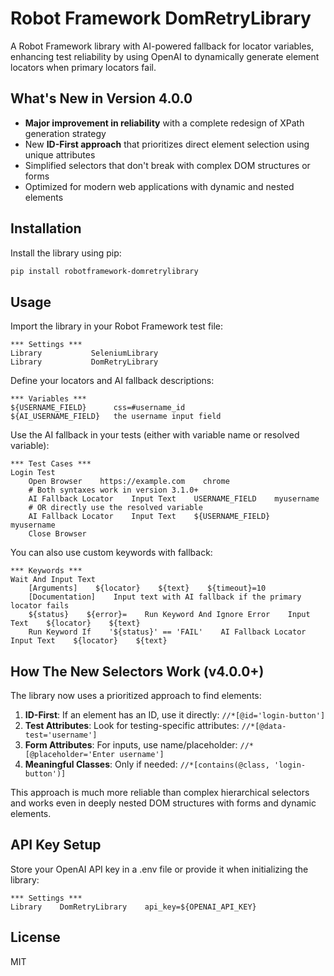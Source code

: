 # Robot Framework DomRetryLibrary

A Robot Framework library with AI-powered fallback for locator variables, enhancing test reliability by using OpenAI to dynamically generate element locators when primary locators fail.

## What's New in Version 4.0.0

- **Major improvement in reliability** with a complete redesign of XPath generation strategy
- New **ID-First approach** that prioritizes direct element selection using unique attributes 
- Simplified selectors that don't break with complex DOM structures or forms
- Optimized for modern web applications with dynamic and nested elements

## Installation

Install the library using pip:

```bash
pip install robotframework-domretrylibrary
```

## Usage

Import the library in your Robot Framework test file:

```robotframework
*** Settings ***
Library           SeleniumLibrary
Library           DomRetryLibrary
```

Define your locators and AI fallback descriptions:

```robotframework
*** Variables ***
${USERNAME_FIELD}      css=#username_id
${AI_USERNAME_FIELD}   the username input field
```

Use the AI fallback in your tests (either with variable name or resolved variable):

```robotframework
*** Test Cases ***
Login Test
    Open Browser    https://example.com    chrome
    # Both syntaxes work in version 3.1.0+
    AI Fallback Locator    Input Text    USERNAME_FIELD    myusername
    # OR directly use the resolved variable
    AI Fallback Locator    Input Text    ${USERNAME_FIELD}    myusername
    Close Browser
```

You can also use custom keywords with fallback:

```robotframework
*** Keywords ***
Wait And Input Text
    [Arguments]    ${locator}    ${text}    ${timeout}=10
    [Documentation]    Input text with AI fallback if the primary locator fails
    ${status}    ${error}=    Run Keyword And Ignore Error    Input Text    ${locator}    ${text}
    Run Keyword If    '${status}' == 'FAIL'    AI Fallback Locator    Input Text    ${locator}    ${text}
```

## How The New Selectors Work (v4.0.0+)

The library now uses a prioritized approach to find elements:

1. **ID-First**: If an element has an ID, use it directly: `//*[@id='login-button']`
2. **Test Attributes**: Look for testing-specific attributes: `//*[@data-test='username']`
3. **Form Attributes**: For inputs, use name/placeholder: `//*[@placeholder='Enter username']`
4. **Meaningful Classes**: Only if needed: `//*[contains(@class, 'login-button')]`

This approach is much more reliable than complex hierarchical selectors and works even in deeply nested DOM structures with forms and dynamic elements.

## API Key Setup

Store your OpenAI API key in a .env file or provide it when initializing the library:

```robotframework
*** Settings ***
Library    DomRetryLibrary    api_key=${OPENAI_API_KEY}
```

## License

MIT 